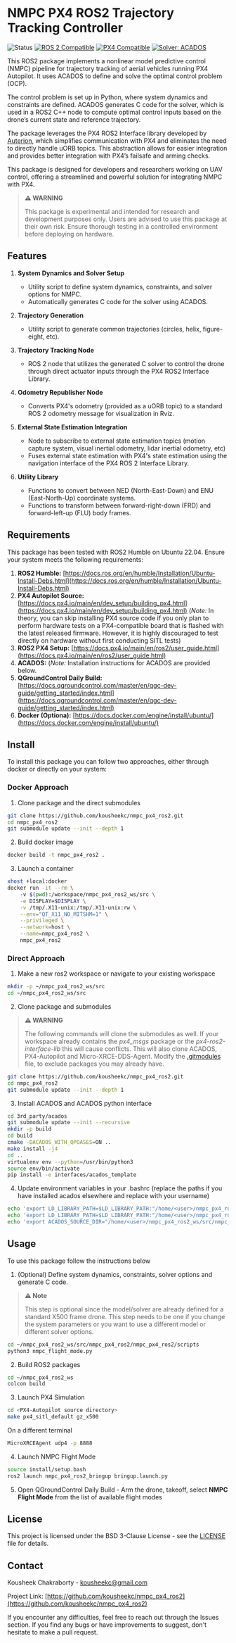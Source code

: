 # NMPC PX4 ROS2 Trajectory Tracking Controller


![Status](https://img.shields.io/badge/Status-Experimental-orange)
[![ROS 2 Compatible](https://img.shields.io/badge/ROS%202-Humble-blue)](https://docs.ros.org/en/humble/index.html)
[![PX4 Compatible](https://img.shields.io/badge/PX4-Main-pink)](https://github.com/PX4/PX4-Autopilot)
[![Solver: ACADOS](https://img.shields.io/badge/Solver-ACADOS-brightgreen)](https://github.com/acados/acados)

This ROS2 package implements a nonlinear model predictive control (NMPC) pipeline for trajectory tracking of aerial vehicles running PX4 Autopilot. It uses ACADOS to define and solve the optimal control problem (OCP).

The control problem is set up in Python, where system dynamics and constraints are defined. ACADOS generates C code for the solver, which is used in a ROS2 C++ node to compute optimal control inputs based on the drone’s current state and reference trajectory.

The package leverages the PX4 ROS2 Interface library developed by [Auterion](https://github.com/Auterion/px4-ros2-interface-lib), which simplifies communication with PX4 and eliminates the need to directly handle uORB topics. This abstraction allows for easier integration and provides better integration with PX4’s failsafe and arming checks.

This package is designed for developers and researchers working on UAV control, offering a streamlined and powerful solution for integrating NMPC with PX4.

> **⚠ WARNING**
> 
> This package is experimental and intended for research and development purposes only. Users are advised to use this package at their own risk. Ensure thorough testing in a controlled environment before deploying on hardware.

## Features
1. **System Dynamics and Solver Setup**  
   - Utility script to define system dynamics, constraints, and solver options for NMPC.  
   - Automatically generates C code for the solver using ACADOS.  

2. **Trajectory Generation**  
   - Utility script to generate common trajectories (circles, helix, figure-eight, etc).  

3. **Trajectory Tracking Node**  
   - ROS 2 node that utilizes the generated C solver to control the drone through direct actuator inputs through the PX4 ROS2 Interface Library.  

4. **Odometry Republisher Node**  
   - Converts PX4's odometry (provided as a uORB topic) to a standard ROS 2 odometry message for visualization in Rviz.  

5. **External State Estimation Integration**  
   - Node to subscribe to external state estimation topics (motion capture system, visual inertial odometry, lidar inertial odometry, etc)
   - Fuses external state estimation with PX4's state estimation using the navigation interface of the PX4 ROS 2 Interface Library.  

6. **Utility Library**  
   - Functions to convert between NED (North-East-Down) and ENU (East-North-Up) coordinate systems.  
   - Functions to transform between forward-right-down (FRD) and forward-left-up (FLU) body frames.  

## Requirements
This package has been tested with ROS2 Humble on Ubuntu 22.04. Ensure your system meets the following requirements:  
  
1. **ROS2 Humble:** [https://docs.ros.org/en/humble/Installation/Ubuntu-Install-Debs.html](https://docs.ros.org/en/humble/Installation/Ubuntu-Install-Debs.html)
2. **PX4 Autopilot Source:** [https://docs.px4.io/main/en/dev_setup/building_px4.html](https://docs.px4.io/main/en/dev_setup/building_px4.html) (*Note:* In theory, you can skip installing PX4 source code if you only plan to perform hardware tests on a PX4-compatible board that is flashed with the latest released firmware. However, it is highly discouraged to test directly on hardware without first conducting SITL tests)
3. **ROS2 PX4 Setup:** [https://docs.px4.io/main/en/ros2/user_guide.html](https://docs.px4.io/main/en/ros2/user_guide.html)
4. **ACADOS:** (*Note:* Installation instructions for ACADOS are provided below.
5. **QGroundControl Daily Build:** [https://docs.qgroundcontrol.com/master/en/qgc-dev-guide/getting_started/index.html](https://docs.qgroundcontrol.com/master/en/qgc-dev-guide/getting_started/index.html)
6. **Docker (Optiona):** [https://docs.docker.com/engine/install/ubuntu/](https://docs.docker.com/engine/install/ubuntu/)

## Install
To install this package you can follow two approaches, either through docker or directly on your system:

### Docker Approach
1. Clone package and the direct submodules
```bash
git clone https://github.com/kousheekc/nmpc_px4_ros2.git
cd nmpc_px4_ros2
git submodule update --init --depth 1
```
2. Build docker image
```bash
docker build -t nmpc_px4_ros2 .
```
3. Launch a container
```bash
xhost +local:docker
docker run -it --rm \                               
    -v $(pwd):/workspace/nmpc_px4_ros2_ws/src \
    -e DISPLAY=$DISPLAY \
    -v /tmp/.X11-unix:/tmp/.X11-unix:rw \
    --env="QT_X11_NO_MITSHM=1" \
    --privileged \
    --network=host \
    --name=nmpc_px4_ros2 \
    nmpc_px4_ros2
```

### Direct Approach
1. Make a new ros2 workspace or navigate to your existing workspace
```bash
mkdir -p ~/nmpc_px4_ros2_ws/src
cd ~/nmpc_px4_ros2_ws/src
```
2. Clone package and submodules
> **⚠ WARNING**
> 
> The following commands will clone the submodules as well. If your workspace already contains the *px4_msgs* package or the *px4-ros2-interface-lib* this will cause conflicts. This will also clone ACADOS, PX4-Autopilot and Micro-XRCE-DDS-Agent. Modify the [.gitmodules](https://github.com/kousheekc/nmpc_px4_ros2/blob/main/.gitmodules) file, to exclude packages you may already have.
```bash
git clone https://github.com/kousheekc/nmpc_px4_ros2.git
cd nmpc_px4_ros2
git submodule update --init --depth 1
```
3. Install ACADOS and ACADOS python interface
```bash
cd 3rd_party/acados
git submodule update --init --recursive
mkdir -p build
cd build
cmake -DACADOS_WITH_QPOASES=ON ..
make install -j4
cd ..
virtualenv env --python=/usr/bin/python3
source env/bin/activate
pip install -e interfaces/acados_template
```

4. Update environment variables in your .bashrc (replace the paths if you have installed acados elsewhere and replace <use> with your username)
```bash
echo 'export LD_LIBRARY_PATH=$LD_LIBRARY_PATH:"/home/<user>/nmpc_px4_ros2_ws/src/nmpc_px4_ros2/3rd_party/acados/lib"' >> ~/.bashrc
echo 'export LD_LIBRARY_PATH=$LD_LIBRARY_PATH:"/home/<user>/nmpc_px4_ros2_ws/src/nmpc_px4_ros2/nmpc_px4_ros2/scripts/c_generated_code"' >> ~/.bashrc
echo 'export ACADOS_SOURCE_DIR="/home/<user>/nmpc_px4_ros2_ws/src/nmpc_px4_ros2/3rd_party/acados"' >> ~/.bashrc
```

## Usage
To use this package follow the instructions below

1. (Optional) Define system dynamics, constraints, solver options and generate C code.
> **⚠ Note**
> 
> This step is optional since the model/solver are already defined for a standard X500 frame drone. This step needs to be one if you change the system parameters or you want to use a different model or different solver options.
```bash
cd ~/nmpc_px4_ros2_ws/src/nmpc_px4_ros2/nmpc_px4_ros2/scripts
python3 nmpc_flight_mode.py
```

2. Build ROS2 packages
```bash
cd ~/nmpc_px4_ros2_ws
colcon build
```

3. Launch PX4 Simulation
```bash
cd <PX4-Autopilot source directory>
make px4_sitl_default gz_x500
```
On a different terminal
```bash
MicroXRCEAgent udp4 -p 8888
```

4. Launch NMPC Flight Mode
```bash
source install/setup.bash
ros2 launch nmpc_px4_ros2_bringup bringup.launch.py
```

5. Open QGroundControl Daily Build - Arm the drone, takeoff, select **NMPC Flight Mode** from the list of available flight modes

## License
This project is licensed under the BSD 3-Clause License - see the [LICENSE](https://github.com/kousheekc/nmpc_px4_ros2/blob/main/LICENSE) file for details.

## Contact
Kousheek Chakraborty - kousheekc@gmail.com

Project Link: [https://github.com/kousheekc/nmpc_px4_ros2](https://github.com/kousheekc/nmpc_px4_ros2)

If you encounter any difficulties, feel free to reach out through the Issues section. If you find any bugs or have improvements to suggest, don't hesitate to make a pull request.
